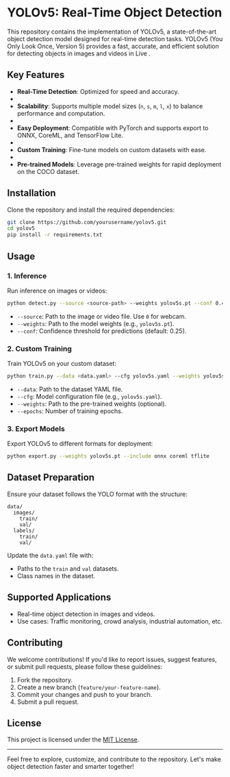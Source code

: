 # YOLOv5: Real-Time Object Detection

This repository contains the implementation of YOLOv5, a state-of-the-art object detection model designed for real-time detection tasks. YOLOv5 (You Only Look Once, Version 5) provides a fast, accurate, and efficient solution for detecting objects in images and videos in Live .

## Key Features

- **Real-Time Detection**: Optimized for speed and accuracy.
- 
- **Scalability**: Supports multiple model sizes (`n`, `s`, `m`, `l`, `x`) to balance performance and computation.
- 
- **Easy Deployment**: Compatible with PyTorch and supports export to ONNX, CoreML, and TensorFlow Lite.
- 
- **Custom Training**: Fine-tune models on custom datasets with ease.
- 
- **Pre-trained Models**: Leverage pre-trained weights for rapid deployment on the COCO dataset.

## Installation

Clone the repository and install the required dependencies:

```bash
git clone https://github.com/yourusername/yolov5.git
cd yolov5
pip install -r requirements.txt
```

## Usage

### 1. Inference
Run inference on images or videos:

```bash
python detect.py --source <source-path> --weights yolov5s.pt --conf 0.4
```

- `--source`: Path to the image or video file. Use `0` for webcam.
- `--weights`: Path to the model weights (e.g., `yolov5s.pt`).
- `--conf`: Confidence threshold for predictions (default: 0.25).

### 2. Custom Training
Train YOLOv5 on your custom dataset:

```bash
python train.py --data <data.yaml> --cfg yolov5s.yaml --weights yolov5s.pt --epochs 50
```

- `--data`: Path to the dataset YAML file.
- `--cfg`: Model configuration file (e.g., `yolov5s.yaml`).
- `--weights`: Path to the pre-trained weights (optional).
- `--epochs`: Number of training epochs.

### 3. Export Models
Export YOLOv5 to different formats for deployment:

```bash
python export.py --weights yolov5s.pt --include onnx coreml tflite
```

## Dataset Preparation
Ensure your dataset follows the YOLO format with the structure:
```
data/
  images/
    train/
    val/
  labels/
    train/
    val/
```

Update the `data.yaml` file with:
- Paths to the `train` and `val` datasets.
- Class names in the dataset.

## Supported Applications
- Real-time object detection in images and videos.
- Use cases: Traffic monitoring, crowd analysis, industrial automation, etc.

## Contributing
We welcome contributions! If you'd like to report issues, suggest features, or submit pull requests, please follow these guidelines:

1. Fork the repository.
2. Create a new branch (`feature/your-feature-name`).
3. Commit your changes and push to your branch.
4. Submit a pull request.

## License
This project is licensed under the [MIT License](LICENSE).

---

Feel free to explore, customize, and contribute to the repository. Let's make object detection faster and smarter together!
